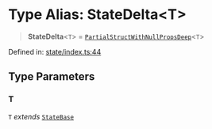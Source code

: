 # Type Alias: StateDelta\<T\>

> **StateDelta**\<`T`\> = [`PartialStructWithNullPropsDeep`](PartialStructWithNullPropsDeep.md)\<`T`\>

Defined in: [state/index.ts:44](https://github.com/benallfree/lab13/blob/bfb1abf3755bb0fffb55fa5a9e7413f31801f1d6/sdk/src/online/state/index.ts#L44)

## Type Parameters

### T

`T` *extends* [`StateBase`](StateBase.md)
